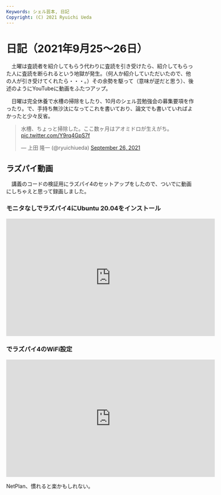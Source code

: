 ```yaml
---
Keywords: シェル芸本, 日記
Copyright: (C) 2021 Ryuichi Ueda
---
```


# 日記（2021年9月25〜26日）

　土曜は査読者を紹介してもらう代わりに査読を引き受けたら、紹介してもらった人に査読を断られるという地獄が発生。（何人か紹介していただいたので、他の人が引き受けてくれたら・・・。）その余勢を駆って（意味が逆だと思う）、後述のようにYouTubeに動画をふたつアップ。

　日曜は完全休養で水槽の掃除をしたり、10月のシェル芸勉強会の募集要項を作ったり。で、手持ち無沙汰になってこれを書いており、論文でも書いていればよかったと少々反省。

<blockquote class="twitter-tweet" data-partner="tweetdeck"><p lang="ja" dir="ltr">水槽、ちょっと掃除した。ここ数ヶ月はアオミドロが生えがち。 <a href="https://t.co/Y9rq4GpS7f">pic.twitter.com/Y9rq4GpS7f</a></p>&mdash; 上田 隆一 (@ryuichiueda) <a href="https://twitter.com/ryuichiueda/status/1442027528076488706?ref_src=twsrc%5Etfw">September 26, 2021</a></blockquote>
<script async src="https://platform.twitter.com/widgets.js" charset="utf-8"></script>



## ラズパイ動画

　講義のコードの検証用にラズパイ4のセットアップをしたので、ついでに動画にしちゃえと思って録画しました。


### モニタなしでラズパイ4にUbuntu 20.04をインストール


<iframe width="560" height="315" src="https://www.youtube.com/embed/OcWDOw8nVko" title="YouTube video player" frameborder="0" allow="accelerometer; autoplay; clipboard-write; encrypted-media; gyroscope; picture-in-picture" allowfullscreen></iframe>

### でラズパイ4のWiFi設定

<iframe width="560" height="315" src="https://www.youtube.com/embed/FAKBwrXUJAA" title="YouTube video player" frameborder="0" allow="accelerometer; autoplay; clipboard-write; encrypted-media; gyroscope; picture-in-picture" allowfullscreen></iframe>

NetPlan、慣れると楽かもしれない。




